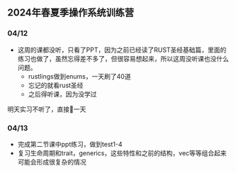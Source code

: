 ## 2024年春夏季操作系统训练营

### 04/12

- 这周的课都没听，只看了PPT，因为之前已经读了RUST圣经基础篇，里面的练习也做了，虽然忘得差不多了，但很容易想起来，所以这周没听课也没什么问题。
  - rustlings做到enums，一天刷了40道
  - 忘记的就看rust圣经
  - 之后得听课，因为没学过
 

明天实习不听了，直接🦀一天

### 04/13
  - 完成第二节课中ppt练习，做到test1-4
  - 复习生命周期和trait，generics，这些特性和之前的结构，vec等等组合起来可能会形成很复杂的情况
